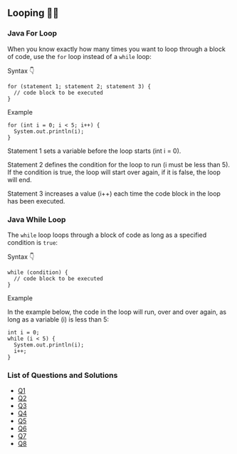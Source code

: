 ## Looping 👩‍💻

### Java For Loop

When you know exactly how many times you want to loop through a block of code, use the `for` loop instead of a `while` loop:

Syntax 👇

```
for (statement 1; statement 2; statement 3) {
  // code block to be executed
}
```

Example

```
for (int i = 0; i < 5; i++) {
  System.out.println(i);
}
```

Statement 1 sets a variable before the loop starts (int i = 0).

Statement 2 defines the condition for the loop to run (i must be less than 5). If the condition is true, the loop will start over again, if it is false, the loop will end.

Statement 3 increases a value (i++) each time the code block in the loop has been executed.

### Java While Loop

The `while` loop loops through a block of code as long as a specified condition is `true`:

Syntax 👇

```
while (condition) {
  // code block to be executed
}
```

Example

In the example below, the code in the loop will run, over and over again, as long as a variable (i) is less than 5:

```
int i = 0;
while (i < 5) {
  System.out.println(i);
  i++;
}
```

### List of Questions and Solutions

- [Q1]()
- [Q2]()
- [Q3]()
- [Q4]()
- [Q5]()
- [Q6]()
- [Q7]()
- [Q8]()
